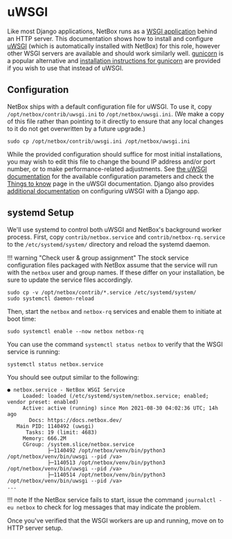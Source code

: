 # uWSGI

Like most Django applications, NetBox runs as a [WSGI application](https://en.wikipedia.org/wiki/Web_Server_Gateway_Interface) behind an HTTP server. This documentation shows how to install and configure [uWSGI](https://uwsgi-docs.readthedocs.io/en/latest/) (which is automatically installed with NetBox) for this role, however other WSGI servers are available and should work similarly well.  [gunicorn](http://gunicorn.org/) is a popular alternative and [installation instructions for gunicorn](gunicorn.md) are provided if you wish to use that instead of uWSGI.

## Configuration

NetBox ships with a default configuration file for uWSGI. To use it, copy `/opt/netbox/contrib/uwsgi.ini` to `/opt/netbox/uwsgi.ini`. (We make a copy of this file rather than pointing to it directly to ensure that any local changes to it do not get overwritten by a future upgrade.)

```no-highlight
sudo cp /opt/netbox/contrib/uwsgi.ini /opt/netbox/uwsgi.ini
```

While the provided configuration should suffice for most initial installations, you may wish to edit this file to change the bound IP address and/or port number, or to make performance-related adjustments. See [the uWSGI documentation](https://uwsgi-docs-additions.readthedocs.io/en/latest/Options.html) for the available configuration parameters and check the [Things to know](https://uwsgi-docs.readthedocs.io/en/latest/ThingsToKnow.html) page in the uWSGI documentation.  Django also provides [additional documentation](https://docs.djangoproject.com/en/5.0/howto/deployment/wsgi/uwsgi/) on configuring uWSGI with a Django app.

## systemd Setup

We'll use systemd to control both uWSGI and NetBox's background worker process. First, copy `contrib/netbox.service` and `contrib/netbox-rq.service` to the `/etc/systemd/system/` directory and reload the systemd daemon.

!!! warning "Check user & group assignment"
    The stock service configuration files packaged with NetBox assume that the service will run with the `netbox` user and group names. If these differ on your installation, be sure to update the service files accordingly.

```no-highlight
sudo cp -v /opt/netbox/contrib/*.service /etc/systemd/system/
sudo systemctl daemon-reload
```

Then, start the `netbox` and `netbox-rq` services and enable them to initiate at boot time:

```no-highlight
sudo systemctl enable --now netbox netbox-rq
```

You can use the command `systemctl status netbox` to verify that the WSGI service is running:

```no-highlight
systemctl status netbox.service
```

You should see output similar to the following:

```no-highlight
● netbox.service - NetBox WSGI Service
     Loaded: loaded (/etc/systemd/system/netbox.service; enabled; vendor preset: enabled)
     Active: active (running) since Mon 2021-08-30 04:02:36 UTC; 14h ago
       Docs: https://docs.netbox.dev/
   Main PID: 1140492 (uwsgi)
      Tasks: 19 (limit: 4683)
     Memory: 666.2M
     CGroup: /system.slice/netbox.service
             ├─1140492 /opt/netbox/venv/bin/python3 /opt/netbox/venv/bin/uwsgi --pid /va>
             ├─1140513 /opt/netbox/venv/bin/python3 /opt/netbox/venv/bin/uwsgi --pid /va>
             ├─1140514 /opt/netbox/venv/bin/python3 /opt/netbox/venv/bin/uwsgi --pid /va>
...
```

!!! note
    If the NetBox service fails to start, issue the command `journalctl -eu netbox` to check for log messages that may indicate the problem.

Once you've verified that the WSGI workers are up and running, move on to HTTP server setup.
